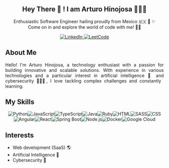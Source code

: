 <div align="center">
    <h2>Hey There 👋 ! I am Arturo Hinojosa 👨🏽‍💻</h2>
    <p> Enthusiastic Software Engineer hailing proudly from Mexico 🇲🇽 🌮 ✨ <br>
        Come on in and explore the world of code with me! 👨‍💻</p>
    <p dir="auto">
        <a href="https://www.linkedin.com/in/arturo-hinojosa/" target="_blank" rel="nofollow">
            <img src="https://camo.githubusercontent.com/a59bf6f177205e24215f5010b0206f1c6450fd207f13ae7d8b20b1562ae9120e/68747470733a2f2f696d672e736869656c64732e696f2f62616467652f2d4c696e6b6564496e2d3030373742353f7374796c653d666f722d7468652d6261646765266c6f676f3d6c696e6b6564696e266c6f676f436f6c6f723d7768697465" alt="LinkedIn" style="max-width: 100%;">
        </a>
        <a href="https://leetcode.com/u/arturohin16/" target="_blank" rel="nofollow">
            <img src="https://camo.githubusercontent.com/18f3ed31825c9c5628833df8afda87e99a0c566aaf1f82af597b2a8a3a4dfabf/68747470733a2f2f696d672e736869656c64732e696f2f62616467652f2d4c6565745f436f64652d6536376532323f7374796c653d666f722d7468652d6261646765266c6f676f3d6c656574636f6465266c6f676f436f6c6f723d7768697465" alt="LeetCode" style="max-width: 100%;">
        </a>
    </p>
</div>

<div align="justify">
  <h2>About Me</h2>
  <p>Hello! I'm Arturo Hinojosa, a technology enthusiast with a passion for building innovative and scalable solutions. With experience in various technologies and a particular interest in artificial intelligence 🧠 and cybersecurity 👮🏽‍♂️, I love tackling complex challenges and constantly learning.</p>
</div>

<div align="center">
  <h2 align="left">My Skills</h2>
  <div style="display: flex; flex-wrap: wrap; justify-content: center;">
    <img src="https://img.shields.io/badge/-Python-3776AB?logo=python&logoColor=white&style=flat" alt="Python">
    <img src="https://img.shields.io/badge/-JavaScript-F7DF1E?logo=javascript&logoColor=black&style=flat" alt="JavaScript">
    <img src="https://img.shields.io/badge/-TypeScript-3178C6?logo=typescript&logoColor=white&style=flat" alt="TypeScript">
    <img src="https://img.shields.io/badge/-Java-007396?logo=java&logoColor=white&style=flat" alt="Java">
    <img src="https://img.shields.io/badge/-Ruby-CC342D?logo=ruby&logoColor=white&style=flat" alt="Ruby">
    <img src="https://img.shields.io/badge/-HTML-E34F26?logo=html5&logoColor=white&style=flat" alt="HTML">
    <img src="https://img.shields.io/badge/-SASS-CC6699?logo=sass&logoColor=white&style=flat" alt="SASS">
    <img src="https://img.shields.io/badge/-CSS-1572B6?logo=css3&logoColor=white&style=flat" alt="CSS">
    <img src="https://img.shields.io/badge/-Angular-DD0031?logo=angular&logoColor=white&style=flat" alt="Angular">
    <img src="https://img.shields.io/badge/-React-61DAFB?logo=react&logoColor=white&style=flat" alt="React">
    <img src="https://img.shields.io/badge/-Spring%20Boot-6DB33F?logo=spring-boot&logoColor=white&style=flat" alt="Spring Boot">
    <img src="https://img.shields.io/badge/-Node.js-339933?logo=node.js&logoColor=white&style=flat" alt="Node.js">
    <img src="https://img.shields.io/badge/-Docker-2496ED?logo=docker&logoColor=white&style=flat" alt="Docker">
    <img src="https://img.shields.io/badge/-Google%20Cloud-4285F4?logo=google-cloud&logoColor=white&style=flat" alt="Google Cloud">
  </div>
</div>

<div align="lefy">
  <h2>Interests</h2>
  <ul>
    <li>Web development (SaaS) 🌎</li>
    <li>Artificial Intelligence 🤖</li>
    <li>Cybersecurity 🚨</li>
  </ul>
</div>
